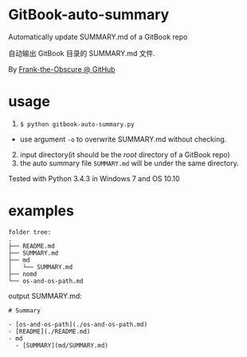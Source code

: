 # GitBook-auto-summary

Automatically update SUMMARY.md of a GitBook repo

自动输出 GitBook 目录的 SUMMARY.md 文件.

By [Frank-the-Obscure @ GitHub](https://github.com/Frank-the-Obscure)

# usage

1. `$ python gitbook-auto-summary.py`
  - use argument `-o` to overwrite SUMMARY.md without checking.
2. input directory(it should be the *root* directory of a GitBook repo)
3. the auto summary file `SUMMARY.md` will be under the same directory.

Tested with Python 3.4.3 in Windows 7 and OS 10.10

# examples

```
folder tree:
.
├── README.md
├── SUMMARY.md
├── md
│   └── SUMMARY.md
├── nomd
└── os-and-os-path.md
```

output SUMMARY.md:

```
# Summary

- [os-and-os-path](./os-and-os-path.md)
- [README](./README.md)
- md
  - [SUMMARY](md/SUMMARY.md)

```
